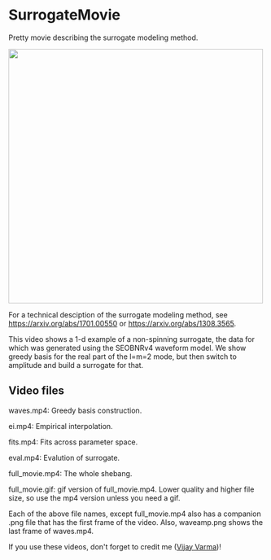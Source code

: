 # SurrogateMovie
Pretty movie describing the surrogate modeling method.


<img src="full_movie.gif" width="500"/>

For a technical desciption of the surrogate modeling method, see https://arxiv.org/abs/1701.00550 or https://arxiv.org/abs/1308.3565.

This video shows a 1-d example of a non-spinning surrogate, the data for which was generated using the SEOBNRv4 waveform model. We show greedy basis for the real part of the l=m=2 mode, but then switch to amplitude and build a surrogate for that.

## Video files
waves.mp4: Greedy basis construction.

ei.mp4: Empirical interpolation.

fits.mp4: Fits across parameter space.

eval.mp4: Evalution of surrogate.

full_movie.mp4: The whole shebang.

full_movie.gif: gif version of full_movie.mp4. Lower quality and higher file
size, so use the mp4 version unless you need a gif.

Each of the above file names, except full_movie.mp4 also has a companion .png file that has the first frame of the video.
Also, waveamp.png shows the last frame of waves.mp4.

If you use these videos, don't forget to credit me ([Vijay
Varma](http://www.tapir.caltech.edu/~vvarma/))!
